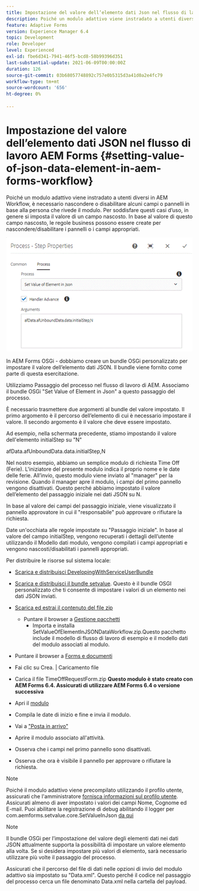 ```yaml
---
title: Impostazione del valore dell’elemento dati Json nel flusso di lavoro di AEM Forms
description: Poiché un modulo adattivo viene instradato a utenti diversi in AEM Workflow, è necessario nascondere o disabilitare alcuni campi o pannelli in base alla persona che rivede il modulo. Per soddisfare questi casi d’uso, in genere si imposta il valore di un campo nascosto. In base al valore di questo campo nascosto, le regole business possono essere create per nascondere/disabilitare i pannelli o i campi appropriati.
feature: Adaptive Forms
version: Experience Manager 6.4
topic: Development
role: Developer
level: Experienced
exl-id: fbe6d341-7941-46f5-bcd8-58b99396d351
last-substantial-update: 2021-06-09T00:00:00Z
duration: 126
source-git-commit: 03b68057748892c757e0b5315d3a41d0a2e4fc79
workflow-type: tm+mt
source-wordcount: '656'
ht-degree: 0%

---
```


# Impostazione del valore dell’elemento dati JSON nel flusso di lavoro AEM Forms {#setting-value-of-json-data-element-in-aem-forms-workflow}

Poiché un modulo adattivo viene instradato a utenti diversi in AEM Workflow, è necessario nascondere o disabilitare alcuni campi o pannelli in base alla persona che rivede il modulo. Per soddisfare questi casi d’uso, in genere si imposta il valore di un campo nascosto. In base al valore di questo campo nascosto, le regole business possono essere create per nascondere/disabilitare i pannelli o i campi appropriati.

![Impostazione del valore di un elemento nei dati JSON](assets/capture-3.gif)

In AEM Forms OSGi - dobbiamo creare un bundle OSGi personalizzato per impostare il valore dell’elemento dati JSON. Il bundle viene fornito come parte di questa esercitazione.

Utilizziamo Passaggio del processo nel flusso di lavoro di AEM. Associamo il bundle OSGi &quot;Set Value of Element in Json&quot; a questo passaggio del processo.

È necessario trasmettere due argomenti al bundle del valore impostato. Il primo argomento è il percorso dell’elemento di cui è necessario impostare il valore. Il secondo argomento è il valore che deve essere impostato.

Ad esempio, nella schermata precedente, stiamo impostando il valore dell&#39;elemento initialStep su &quot;N&quot;

afData.afUnboundData.data.initialStep,N

Nel nostro esempio, abbiamo un semplice modulo di richiesta Time Off (Ferie). L&#39;iniziatore del presente modulo indica il proprio nome e le date delle ferie. All’invio, questo modulo viene inviato al &quot;manager&quot; per la revisione. Quando il manager apre il modulo, i campi del primo pannello vengono disattivati. Questo perché abbiamo impostato il valore dell’elemento del passaggio iniziale nei dati JSON su N.

In base al valore dei campi del passaggio iniziale, viene visualizzato il pannello approvatore in cui il &quot;responsabile&quot; può approvare o rifiutare la richiesta.

Date un&#39;occhiata alle regole impostate su &quot;Passaggio iniziale&quot;. In base al valore del campo initialStep, vengono recuperati i dettagli dell’utente utilizzando il Modello dati modulo, vengono compilati i campi appropriati e vengono nascosti/disabilitati i pannelli appropriati.

Per distribuire le risorse sul sistema locale:

* [Scarica e distribuisci DevelopingWithServiceUserBundle](/help/forms/assets/common-osgi-bundles/DevelopingWithServiceUser.jar)

* [Scarica e distribuisci il bundle setvalue](/help/forms/assets/common-osgi-bundles/SetValueApp.core-1.0-SNAPSHOT.jar). Questo è il bundle OSGI personalizzato che ti consente di impostare i valori di un elemento nei dati JSON inviati.

* [Scarica ed estrai il contenuto del file zip](assets/set-value-jsondata.zip)
   * Puntare il browser a [Gestione pacchetti](http://localhost:4502/crx/packmgr/index.jsp)
      * Importa e installa SetValueOfElementInJSONDataWorkflow.zip.Questo pacchetto include il modello di flusso di lavoro di esempio e il modello dati del modulo associati al modulo.

* Puntare il browser a [Forms e documenti](http://localhost:4502/aem/forms.html/content/dam/formsanddocuments)
* Fai clic su Crea. | Caricamento file
* Carica il file TimeOffRequestForm.zip
  **Questo modulo è stato creato con AEM Forms 6.4. Assicurati di utilizzare AEM Forms 6.4 o versione successiva**
* Apri il [modulo](http://localhost:4502/content/dam/formsanddocuments/timeoffrequest/jcr:content?wcmmode=disabled)
* Compila le date di inizio e fine e invia il modulo.
* Vai a [&quot;Posta in arrivo&quot;](http://localhost:4502/aem/inbox)
* Aprire il modulo associato all&#39;attività.
* Osserva che i campi nel primo pannello sono disattivati.
* Osserva che ora è visibile il pannello per approvare o rifiutare la richiesta.

>[!NOTE]
>
>Poiché il modulo adattivo viene precompilato utilizzando il profilo utente, assicurati che l&#39;amministratore [fornisca informazioni sul profilo utente](http://localhost:4502/security/users.html). Assicurati almeno di aver impostato i valori dei campi Nome, Cognome ed E-mail.
>Puoi abilitare la registrazione di debug abilitando il logger per com.aemforms.setvalue.core.SetValueInJson [da qui](http://localhost:4502/system/console/slinglog)

>[!NOTE]
>
>Il bundle OSGi per l’impostazione del valore degli elementi dati nei dati JSON attualmente supporta la possibilità di impostare un valore elemento alla volta. Se si desidera impostare più valori di elemento, sarà necessario utilizzare più volte il passaggio del processo.
>
>Assicurati che il percorso del file di dati nelle opzioni di invio del modulo adattivo sia impostato su &quot;Data.xml&quot;. Questo perché il codice nel passaggio del processo cerca un file denominato Data.xml nella cartella del payload.
